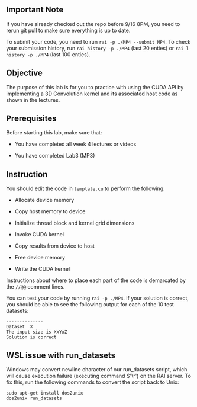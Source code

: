 
## Important Note
If you have already checked out the repo before 9/16 8PM, you need to rerun git pull to make sure everything is up to date.

To submit your code, you need to run `rai -p ./MP4 --submit MP4`. To check your submission history, run `rai history -p ./MP4` (last 20 enties) or `rai l-history -p ./MP4` (last 100 enties). 

## Objective

The purpose of this lab is for you to practice with using the CUDA API by implementing a 3D Convolution kernel and its associated host code as shown in the lectures.

## Prerequisites

Before starting this lab, make sure that:

* You have completed all week 4 lectures or videos

* You have completed Lab3 (MP3)

## Instruction

You should edit the code in `template.cu` to perform the following:

* Allocate device memory

* Copy host memory to device

* Initialize thread block and kernel grid dimensions

* Invoke CUDA kernel

* Copy results from device to host

* Free device memory

* Write the CUDA kernel

Instructions about where to place each part of the code is
demarcated by the `//@@` comment lines.

You can test your code by running `rai -p ./MP4`. If your solution is 
correct, you should be able to see the following output for each of 
the 10 test datasets:
```
--------------
Dataset  X
The input size is XxYxZ
Solution is correct
```

## WSL issue with run_datasets

Windows may convert newline character of our run_datasets script, which will cause execution failure (executing command $'\r') on the RAI server. To fix this, run the following commands to convert the script back to Unix:
```
sudo apt-get install dos2unix
dos2unix run_datasets
```
